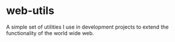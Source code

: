 # web-utils
A simple set of utilities I use in development projects to extend the functionality of the world wide web.
